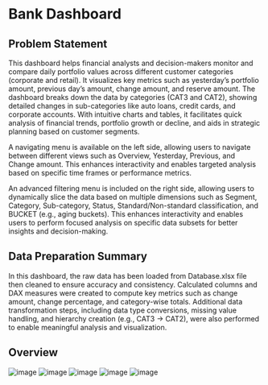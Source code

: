 # Bank Dashboard

## Problem Statement

This dashboard helps financial analysts and decision-makers monitor and compare daily portfolio values across different customer categories (corporate and retail). It visualizes key metrics such as yesterday’s portfolio amount, previous day’s amount, change amount, and reserve amount. The dashboard breaks down the data by categories (CAT3 and CAT2), showing detailed changes in sub-categories like auto loans, credit cards, and corporate accounts. With intuitive charts and tables, it facilitates quick analysis of financial trends, portfolio growth or decline, and aids in strategic planning based on customer segments.

A navigating menu is available on the left side, allowing users to navigate between different views such as Overview, Yesterday, Previous, and Change amount. This enhances interactivity and enables targeted analysis based on specific time frames or performance metrics.

An advanced filtering menu is included on the right side, allowing users to dynamically slice the data based on multiple dimensions such as Segment, Category, Sub-category, Status, Standard/Non-standard classification, and BUCKET (e.g., aging buckets). This enhances interactivity and enables users to perform focused analysis on specific data subsets for better insights and decision-making.


## Data Preparation Summary

In this dashboard, the raw data has been loaded from Database.xlsx file then cleaned to ensure accuracy and consistency. Calculated columns and DAX measures were created to compute key metrics such as change amount, change percentage, and category-wise totals. Additional data transformation steps, including data type conversions, missing value handling, and hierarchy creation (e.g., CAT3 → CAT2), were also performed to enable meaningful analysis and visualization.


## Overview
![image](https://github.com/user-attachments/assets/30648a9f-a75a-4237-aefc-e7f326494c1c)
![image](https://github.com/user-attachments/assets/5b394a4f-43f1-422a-815b-9bf9994f21c9)
![image](https://github.com/user-attachments/assets/6adbd7a1-a0d1-43ce-b4bf-100195ff3d13)
![image](https://github.com/user-attachments/assets/9fce9fbe-2768-4e51-bcd5-4adce408222c)
![image](https://github.com/user-attachments/assets/e55f1a30-a4b6-4526-8192-e75efe294be7)
